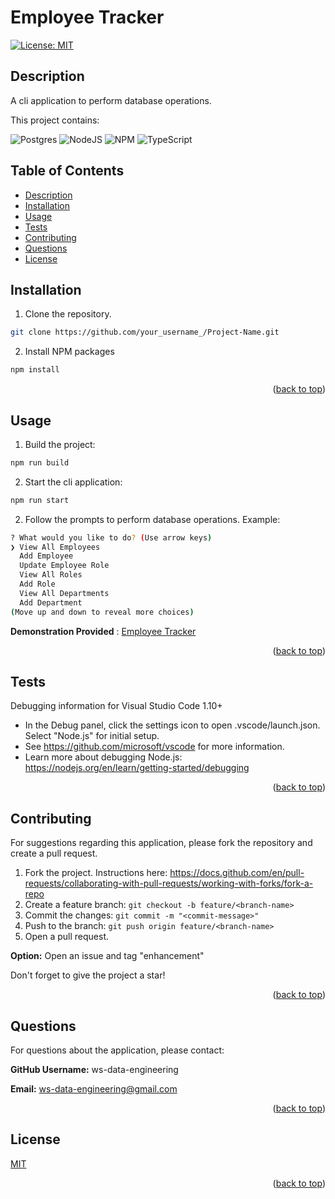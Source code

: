 <a id="readme-top"></a>

<!-- PROJECT TITLE -->
# <a id="title"></a>Employee Tracker #

[![License: MIT](https://img.shields.io/badge/License-MIT-yellow.svg)](https://opensource.org/licenses/MIT)

<!-- PROJECT DESCRIPTION -->
## <a id="description"></a>Description ##

A cli application to perform database operations.

This project contains:

![Postgres](https://img.shields.io/badge/postgres-%23316192.svg?style=for-the-badge&logo=postgresql&logoColor=white)
![NodeJS](https://img.shields.io/badge/node.js-6DA55F?style=for-the-badge&logo=node.js&logoColor=white)
![NPM](https://img.shields.io/badge/NPM-%23CB3837.svg?style=for-the-badge&logo=npm&logoColor=white)
![TypeScript](https://img.shields.io/badge/typescript-%23007ACC.svg?style=for-the-badge&logo=typescript&logoColor=white)

<!-- TABLE OF CONTENTS -->
## Table of Contents

- [Description](#description)
- [Installation](#installation)
- [Usage](#usage)
- [Tests](#tests)
- [Contributing](#contributing)
- [Questions](#questions)
- [License](#license)

<!--- INSTALLATION INSTRUCTIONS -->
## <a id="installation"></a>Installation ##

1. Clone the repository.

```bash
git clone https://github.com/your_username_/Project-Name.git
```
2. Install NPM packages 

```bash
npm install
```

<p align="right">(<a href="#readme-top">back to top</a>)</p>

<!-- PROJECT USAGE -->
## <a id="usage"></a>Usage ##

1. Build the project:

```bash
npm run build
```

2. Start the cli application:

```bash
npm run start
```

2. Follow the prompts to perform database operations. Example:

```bash
? What would you like to do? (Use arrow keys)
❯ View All Employees 
  Add Employee 
  Update Employee Role 
  View All Roles 
  Add Role 
  View All Departments 
  Add Department 
(Move up and down to reveal more choices)
```

**Demonstration Provided** : <a href="https://drive.google.com/file/d/12V7tr9UtewdobhHT7TiEPnCWIeN_yOBH/view?usp=sharing">Employee Tracker</a>

<p align="right">(<a href="#readme-top">back to top</a>)</p>

<!-- TESTING REQUIREMENTS -->
## <a id="tests"></a>Tests ##

Debugging information for Visual Studio Code 1.10+

- In the Debug panel, click the settings icon to open .vscode/launch.json. Select "Node.js" for initial setup.
- See https://github.com/microsoft/vscode for more information.
- Learn more about debugging Node.js: https://nodejs.org/en/learn/getting-started/debugging

<p align="right">(<a href="#readme-top">back to top</a>)</p>

<!-- CONTRIBUTIONS -->
## <a id="contributing"></a>Contributing ##

For suggestions regarding this application, please fork the repository and create a pull request. 

1. Fork the project. Instructions here: https://docs.github.com/en/pull-requests/collaborating-with-pull-requests/working-with-forks/fork-a-repo
2. Create a feature branch: `git checkout -b feature/<branch-name>`
3. Commit the changes: `git commit -m "<commit-message>"`
4. Push to the branch: `git push origin feature/<branch-name>`
5. Open a pull request.

**Option:** Open an issue and tag "enhancement"

Don't forget to give the project a star!

<p align="right">(<a href="#readme-top">back to top</a>)</p>

<!-- CONTACT/QUESTIONS -->
## <a id="questions"></a>Questions ##

For questions about the application, please contact:

**GitHub Username:** ws-data-engineering

**Email:** ws-data-engineering@gmail.com

<p align="right">(<a href="#readme-top">back to top</a>)</p>

<!-- LICENSE INFORMATION -->
## <a id="license"></a>License ##

<a href="https://opensource.org/licenses/MIT">MIT</a>
<p align="right">(<a href="#readme-top">back to top</a>)</p>